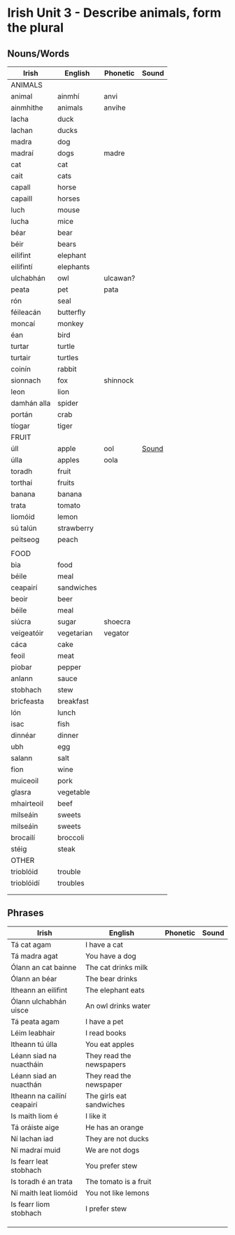 # Irish Unit 3 - Describe animals, form the plural

## Nouns/Words

| Irish | English | Phonetic | Sound |
| ------| ------- | -------- | ----- |
| ANIMALS |  |  |  |
| animal | ainmhí | anvi |  |
| ainmhithe | animals | anvihe |  |
| lacha | duck |  |  |
| lachan | ducks |  |  |
| madra | dog |  |  |
| madraí | dogs | madre |  |
| cat | cat |  |  |
| cait | cats |  |  |
| capall | horse |  |  |
| capaill | horses |  |  |
| luch | mouse |  |  |
| lucha | mice |  |  |
| béar | bear |  |  |
| béir | bears |  |  |
| eilifint | elephant |  |  |
| eilifintí | elephants |  |  |
| ulchabhán | owl | ulcawan? |  |
| peata | pet | pata |  |
| rón | seal |  |  |
| féileacán | butterfly |  |  |
| moncaí | monkey |  |  |
| éan | bird |  |  |
| turtar | turtle |  |  |
| turtair | turtles |  |  |
| coinín | rabbit |  |  |
| sionnach | fox | shinnock |  
| leon | lion |  |  |
| damhán alla | spider |  |  |
| portán | crab |  |  ||
| tíogar | tiger |  |  ||
| FRUIT |  |  |  |
| úll | apple | ool |[Sound](https://www.focloir.ie/en/dictionary/ei/apple)
| úlla | apples | oola |
| toradh | fruit |  |  |
| torthaí | fruits |  |  |
| banana | banana |  |  |
| trata | tomato |  |  |
| liomóid | lemon |  |  |
| sú talún | strawberry |  |  |
| peitseog | peach |  |  |
|  |  |  |  |
| FOOD |  |  |  |
| bia | food |  |  |
| béile | meal
| ceapairí | sandwiches |  |  |
| beoir | beer |  |  |
| béile | meal |  |  |
| siúcra | sugar | shoecra |  |
| veigeatóir | vegetarian | vegator |  |
| cáca | cake |  |  |
| feoil | meat |  |  |
| piobar | pepper |  |  |
| anlann | sauce |  |  |
| stobhach | stew |  |  |
| bricfeasta | breakfast |  |  |
| lón | lunch |  |  |
| isac | fish |  |  |
| dinnéar | dinner |  |  |
| ubh | egg |  |  |
| salann | salt |  |  |
| fion | wine |  |  |
| muiceoil | pork |  |  |
| glasra | vegetable |  |  |
| mhairteoil | beef |  |  |
| milseáin | sweets |  |  |
| milseáin | sweets |  |  |
| brocailí | broccoli |  |  |
| stéig | steak |  |  |
| OTHER |  |  |  |
| trioblóid | trouble |  |  |
| trioblóidí | troubles |  |  |
|  |  |  |  |
|  |  |  |  |


## Phrases
| Irish | English | Phonetic | Sound |
| ------| ------- | -------- |----- |
| Tá cat agam| I have a cat |  |  |
| Tá madra agat | You have a dog |  |  |
| Ólann an cat bainne | The cat drinks milk |  |  |
| Ólann an béar | The bear drinks |  |  |
| Itheann an eilifint | The elephant eats |  |  |
| Ólann ulchabhán uisce | An owl drinks water |  |  |
| Tá peata agam | I have a pet |  |  |
| Léim leabhair | I read books |  |  |
| Itheann tú úlla | You eat apples  |  |  |
| Léann siad na nuactháin | They read the newspapers |  |  |
| Léann siad an nuacthán | They read the newspaper |  |  |
| Itheann na cailíní ceapairí | The girls eat sandwiches |  |  |
| Is maith liom é | I like it |  |  |
| Tá oráiste aige | He has an orange |  |  |
| Ní lachan iad | They are not ducks |  |  |
| Ní madraí muid | We are not dogs |  |  |
| Is fearr leat stobhach | You prefer stew |  |  |
| Is toradh é an trata | The tomato is a fruit |  |  |
| Ní maith leat liomóid | You not like lemons |  |  |
| Is fearr liom stobhach | I prefer stew |  |  |
|  |  |  |  |
|  |  |  |  |
|  |  |  |  |